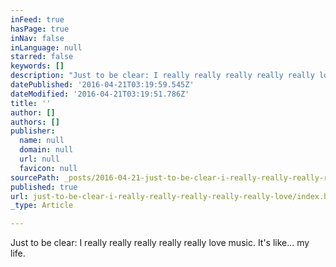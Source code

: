 ```yaml
---
inFeed: true
hasPage: true
inNav: false
inLanguage: null
starred: false
keywords: []
description: "Just to be clear: I really really really really really love music. It's like... my life."
datePublished: '2016-04-21T03:19:59.545Z'
dateModified: '2016-04-21T03:19:51.786Z'
title: ''
author: []
authors: []
publisher:
  name: null
  domain: null
  url: null
  favicon: null
sourcePath: _posts/2016-04-21-just-to-be-clear-i-really-really-really-really-really-love.md
published: true
url: just-to-be-clear-i-really-really-really-really-really-love/index.html
_type: Article

---
```

Just to be clear: I really really really really really love music. It's like... my life.